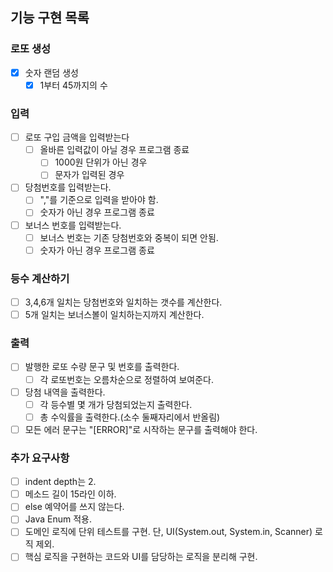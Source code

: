 ## 기능 구현 목록

### 로또 생성
- [X] 숫자 랜덤 생성
  - [X] 1부터 45까지의 수
  
### 입력
- [ ] 로또 구입 금액을 입력받는다
  - [ ] 올바른 입력값이 아닐 경우 프로그램 종료
    - [ ] 1000원 단위가 아닌 경우  
    - [ ] 문자가 입력된 경우
- [ ] 당첨번호를 입력받는다.
  - [ ] ","를 기준으로 입력을 받아야 함.
  - [ ] 숫자가 아닌 경우 프로그램 종료
- [ ] 보너스 번호를 입력받는다.
  - [ ] 보너스 번호는 기존 당첨번호와 중복이 되면 안됨.
  - [ ] 숫자가 아닌 경우 프로그램 종료

### 등수 계산하기
- [ ] 3,4,6개 일치는 당첨번호와 일치하는 갯수를 계산한다.
- [ ] 5개 일치는 보너스볼이 일치하는지까지 계산한다.

### 출력
- [ ] 발행한 로또 수량 문구 및 번호를 출력한다.
  - [ ] 각 로또번호는 오름차순으로 정렬하여 보여준다.
- [ ] 당첨 내역을 출력한다.
  - [ ] 각 등수별 몇 개가 당첨되었는지 출력한다.
  - [ ] 총 수익률을 출력한다.(소수 둘째자리에서 반올림)
- [ ] 모든 에러 문구는 "[ERROR]"로 시작하는 문구를 출력해야 한다. 

### 추가 요구사항
- [ ] indent depth는 2.
- [ ] 메소드 길이 15라인 이하.
- [ ] else 예약어를 쓰지 않는다.
- [ ] Java Enum 적용.
- [ ] 도메인 로직에 단위 테스트를 구현. 단, UI(System.out, System.in, Scanner) 로직 제외.
- [ ] 핵심 로직을 구현하는 코드와 UI를 담당하는 로직을 분리해 구현.
